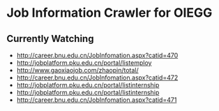 Job Information Crawler for OIEGG
=================================

Currently Watching
------------------

* http://career.bnu.edu.cn/JobInfomation.aspx?catid=470
* http://jobplatform.pku.edu.cn/portal/listemploy
* http://www.gaoxiaojob.com/zhaopin/total/
* http://career.bnu.edu.cn/JobInfomation.aspx?catid=472
* http://jobplatform.pku.edu.cn/portal/listinternship
* http://jobplatform.pku.edu.cn/portal/listinternship
* http://career.bnu.edu.cn/JobInfomation.aspx?catid=471
